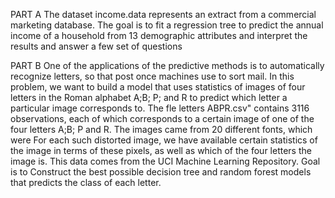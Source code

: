 PART A
The dataset income.data represents an extract from a commercial marketing database.
The goal is to fit a regression tree to predict the annual income of a household from 13 demographic
attributes and interpret the results and answer a few set of questions

PART B
One of the applications of the predictive methods is to automatically recognize letters, so
that post once machines use to sort mail. In this problem, we want to build a model that uses statistics
of images of four letters in the Roman alphabet A;B; P; and R to predict which letter a particular
image corresponds to.
The fle letters ABPR.csv" contains 3116 observations, each of which corresponds to a certain
image of one of the four letters A;B; P and R. The images came from 20 different fonts, which were
For each such distorted image, we have available
certain statistics of the image in terms of these pixels, as well as which of the four letters the image is.
This data comes from the UCI Machine Learning Repository.
Goal is to Construct the best possible decision tree and random forest models that predicts the class of each letter.


